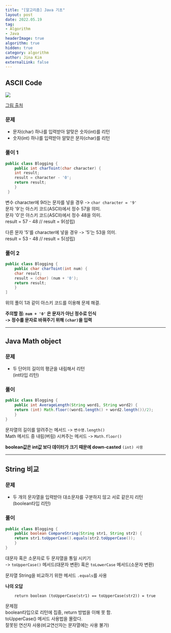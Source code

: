 ```yaml
---
title: "[알고리즘] Java 기초"
layout: post
date: 2022.05.19
tag:
- Algorithm
- Java
headerImage: true
algorithm: true
hidden: true 
category: algorithm
author: Jina Kim
externalLink: false
---
```


## ASCII Code
![](https://velog.velcdn.com/images/wlsk124/post/173db9b7-c9cd-4fcc-bd13-6f3e581c103f/image.png)

[그림 출처](https://wayhome25.github.io/cs/2017/04/05/cs-06/)
### 문제  
- 문자(char) 하나를 입력받아 알맞은 숫자(int)를 리턴  
- 숫자(int) 하나를 입력받아 알맞은 문자(char)를 리턴   

### 풀이 1  
```java
public class Blogging {
	public int charToint(char character) {
    int result;
    result = character - '0';
    return result; 
    }
 }
```  
변수 character에 9라는 문자를 넣을 경우 -> ``` char character = '9' ```  
문자 '9'는 아스키 코드(ASCII)에서 정수 57을 의미.  
문자 '0'은 아스키 코드(ASCII)에서 정수 48을 의미.  
result = 57 - 48  // result = 9(성립)  

다른 문자 '5'를 character에 넣을 경우 -> '5'는 53을 의미.  
result = 53 - 48 // result = 5(성립)

### 풀이 2  
```java
public class Blogging {
	public char charToint(int num) {
    char result;
    result = (char) (num + '0');
    return result;
    }
]
```  
위의 풀이 1과 같이 아스키 코드를 이용해 문제 해결.  

**주의할 점: `num + '0'` 은 문자가 아닌 정수로 인식  
-> 정수를 문자로 바꿔주기 위해 `(char)`을 입력**   

-----
## Java Math object  
### 문제  
- 두 단어의 길이의 평균을 내림해서 리턴  
(int타입 리턴)

### 풀이  
```java
public class Blogging {
	public int AverageLength(String word1, String word2) {
    return (int) Math.floor((word1.length() + word2.length())/2);  
	}
}
```  
문자열의 길이를 알려주는 메서드 -> `변수명.length()`   
Math 메서드 중 내림(버림) 시켜주는 메서드 -> `Math.floor()`  

**boolean값은 int값 보다 데이터가 크기 때문에 down-casted** `(int) 사용`  

-----
## String 비교
### 문제  
- 두 개의 문자열을 입력받아 대소문자를 구분하지 않고 서로 같은지 리턴  
(boolean타입 리턴)  

### 풀이  
```java
public class Blogging {
	public boolean CompareString(String str1, String str2) {
    return str1.toUpperCase().equals(str2.toUpperCase());
    }
}
```  
대문자 혹은 소문자로 두 문자열을 통일 시키기  
-> `toUpperCase()` 메서드(대문자 변환) 혹은 `toLowerCase` 메서드(소문자 변환)  

문자열 String을 비교하기 위한 메서드 `.equals`를 사용   

**나의 오답**   

```
	return boolean (toUpperCase(str1) == toUpperCase(str2)) = true
```
문제점  
boolean타입으로 리턴에 집중, return 방법을 이해 못 함.   
toUpperCase() 메서드 사용법을 몰랐다.  
잘못된 연산자 사용(비교연산자는 문자열에는 사용 불가)  
